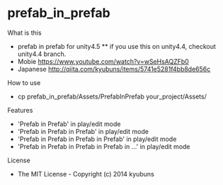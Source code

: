 prefab_in_prefab
================

What is this
* prefab in prefab for unity4.5
** if you use this on unity4.4, checkout unity4.4 branch.
* Mobie https://www.youtube.com/watch?v=wSeHsAQZFb0
* Japanese http://qiita.com/kyubuns/items/5741e5281f4bb8de656c

How to use
* cp prefab_in_prefab/Assets/PrefabInPrefab your_project/Assets/

Features
* 'Prefab in Prefab' in play/edit mode
* 'Prefab in Prefab in Prefab' in play/edit mode
* 'Prefab in Prefab in Prefab in Prefab' in play/edit mode
* 'Prefab in Prefab in Prefab in Prefab in ...' in play/edit mode

License
* The MIT License - Copyright (c) 2014 kyubuns
